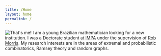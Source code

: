 ```yaml
---
title: /Home
layout: home
permalink: /
---
```


<!-- <big><big>Walner Mendonça</big></big> -->

<!-- <br/><br/> -->
<div class="opening">
<img src="{{site.baseurl}}/assets/images/me-rome.jpg" alt="That's me!">
I am a young Brazilian mathematician looking for a new institution. I was a Doctorate student at <a href="https://impa.br/en_US/">IMPA</a> under the supervision of <a href="http://w3.impa.br/~rob/">Rob Morris</a>. My research interests are in the areas of extremal and probabilistic combinatorics, Ramsey theory and random graphs.
</div>
